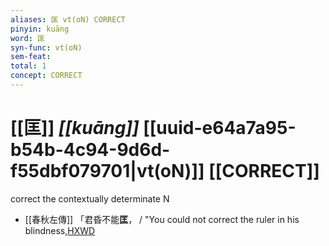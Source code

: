 ```yaml
---
aliases: 匡 vt(oN) CORRECT
pinyin: kuāng
word: 匡
syn-func: vt(oN)
sem-feat: 
total: 1
concept: CORRECT 
---
```

# [[匡]] *[[kuāng]]*  [[uuid-e64a7a95-b54b-4c94-9d6d-f55dbf079701|vt(oN)]] [[CORRECT]]
correct the contextually determinate N
 - [[春秋左傳]] 「君昏不能**匡**， / "You could not correct the ruler in his blindness,[HXWD](https://hxwd.org/textview.html?location=KR1e0001_tls_009-606a.6)